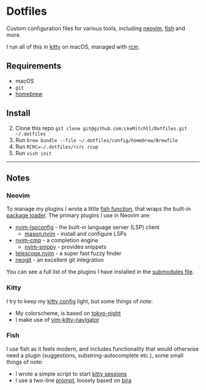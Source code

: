# Dotfiles

Custom configuration files for various tools, including [neovim], [fish] and more.

I run all of this in [kitty] on macOS, managed with [rcm].

## Requirements

- macOS
- `git`
- [homebrew]

## Install

2. Clone this repo `git clone git@github.com:LkeMitchll/Dotfiles.git ~/.dotfiles`
3. Run `brew bundle --file ~/.dotfiles/config/homebrew/Brewfile`
4. Run `RCRC=~/.dotfiles/rcrc rcup`
5. Run `vish init`

[neovim]: https://neovim.io
[fish]: https://fishshell.com
[kitty]: https://github.com/kovidgoyal/kitty
[homebrew]: https://brew.sh
[rcm]: https://github.com/thoughtbot/rcm

---

## Notes

### Neovim

To manage my plugins I wrote a little [fish function], that wraps the built-in
[package loader]. The primary plugins I use in Neovim are:

- [nvim-lspconfig] - the built-in language server (LSP) client
  - [mason.nvim] - install and configure LSPs
- [nvim-cmp] - a completion engine
  - [nvim-snippy] - provides snippets
- [telescope.nvim] - a super fast fuzzy finder
- [neogit] - an excellent git integration

You can see a full list of the plugins I have installed in the [submodules file].

[fish function]: https://github.com/LkeMitchll/Dotfiles/blob/main/config/fish/functions/vish.fish
[package loader]: https://neovim.io/doc/user/repeat.html#using-scripts

[nvim-lspconfig]: https://github.com/neovim/nvim-lspconfig
[mason.nvim]: https://github.com/williamboman/mason.nvim
[nvim-cmp]: https://github.com/knubie/nvim-cmp
[nvim-snippy]: https://github.com/dcampos/nvim-snippy
[telescope.nvim]: https://github.com/nvim-telescope/telescope.nvim
[neogit]: https://github.com/TimUntersberger/neogit

[submodules file]: https://github.com/LkeMitchll/Dotfiles/blob/main/.gitmodules

### Kitty

I try to keep my [kitty config] light, but some things of note:

- My colorscheme, is based on [tokyo-night]
- I make use of [vim-kitty-navigator]

[kitty config]: https://github.com/LkeMitchll/Dotfiles/blob/main/config/kitty/kitty.conf
[tokyo-night]: https://github.com/folke/tokyonight.nvim/tree/main/extras
[vim-kitty-navigator]: https://github.com/knubie/vim-kitty-navigator

### Fish

I use fish as it feels modern, and includes functionality that would otherwise
need a plugin (suggestions, substring-autocomplete etc.), some small things of
note:

- I wrote a simple script to start [kitty sessions]
- I use a two-line [prompt], loosely based on [bira]

[kitty sessions]: https://github.com/LkeMitchll/Dotfiles/blob/main/config/fish/functions/session.fish
[prompt]: https://github.com/LkeMitchll/Dotfiles/blob/main/config/fish/functions/fish_prompt.fish
[bira]: https://github.com/ohmyzsh/ohmyzsh/wiki/Themes#bira
